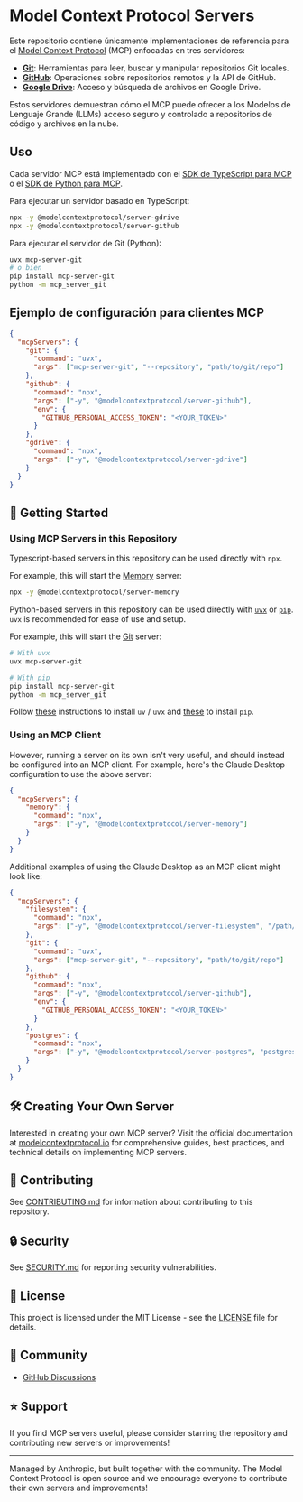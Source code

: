  # Model Context Protocol Servers

Este repositorio contiene únicamente implementaciones de referencia para el [Model Context Protocol](https://modelcontextprotocol.io/) (MCP) enfocadas en tres servidores:

- **[Git](src/git)**: Herramientas para leer, buscar y manipular repositorios Git locales.
- **[GitHub](src/github)**: Operaciones sobre repositorios remotos y la API de GitHub.
- **[Google Drive](src/gdrive)**: Acceso y búsqueda de archivos en Google Drive.

Estos servidores demuestran cómo el MCP puede ofrecer a los Modelos de Lenguaje Grande (LLMs) acceso seguro y controlado a repositorios de código y archivos en la nube.

## Uso

Cada servidor MCP está implementado con el [SDK de TypeScript para MCP](https://github.com/modelcontextprotocol/typescript-sdk) o el [SDK de Python para MCP](https://github.com/modelcontextprotocol/python-sdk).

Para ejecutar un servidor basado en TypeScript:

```sh
npx -y @modelcontextprotocol/server-gdrive
npx -y @modelcontextprotocol/server-github
```

Para ejecutar el servidor de Git (Python):

```sh
uvx mcp-server-git
# o bien
pip install mcp-server-git
python -m mcp_server_git
```

## Ejemplo de configuración para clientes MCP

```json
{
  "mcpServers": {
    "git": {
      "command": "uvx",
      "args": ["mcp-server-git", "--repository", "path/to/git/repo"]
    },
    "github": {
      "command": "npx",
      "args": ["-y", "@modelcontextprotocol/server-github"],
      "env": {
        "GITHUB_PERSONAL_ACCESS_TOKEN": "<YOUR_TOKEN>"
      }
    },
    "gdrive": {
      "command": "npx",
      "args": ["-y", "@modelcontextprotocol/server-gdrive"]
    }
  }
}
```
## 🚀 Getting Started

### Using MCP Servers in this Repository
Typescript-based servers in this repository can be used directly with `npx`.

For example, this will start the [Memory](src/memory) server:
```sh
npx -y @modelcontextprotocol/server-memory
```

Python-based servers in this repository can be used directly with [`uvx`](https://docs.astral.sh/uv/concepts/tools/) or [`pip`](https://pypi.org/project/pip/). `uvx` is recommended for ease of use and setup.

For example, this will start the [Git](src/git) server:
```sh
# With uvx
uvx mcp-server-git

# With pip
pip install mcp-server-git
python -m mcp_server_git
```

Follow [these](https://docs.astral.sh/uv/getting-started/installation/) instructions to install `uv` / `uvx` and [these](https://pip.pypa.io/en/stable/installation/) to install `pip`.

### Using an MCP Client
However, running a server on its own isn't very useful, and should instead be configured into an MCP client. For example, here's the Claude Desktop configuration to use the above server:

```json
{
  "mcpServers": {
    "memory": {
      "command": "npx",
      "args": ["-y", "@modelcontextprotocol/server-memory"]
    }
  }
}
```

Additional examples of using the Claude Desktop as an MCP client might look like:

```json
{
  "mcpServers": {
    "filesystem": {
      "command": "npx",
      "args": ["-y", "@modelcontextprotocol/server-filesystem", "/path/to/allowed/files"]
    },
    "git": {
      "command": "uvx",
      "args": ["mcp-server-git", "--repository", "path/to/git/repo"]
    },
    "github": {
      "command": "npx",
      "args": ["-y", "@modelcontextprotocol/server-github"],
      "env": {
        "GITHUB_PERSONAL_ACCESS_TOKEN": "<YOUR_TOKEN>"
      }
    },
    "postgres": {
      "command": "npx",
      "args": ["-y", "@modelcontextprotocol/server-postgres", "postgresql://localhost/mydb"]
    }
  }
}
```

## 🛠️ Creating Your Own Server

Interested in creating your own MCP server? Visit the official documentation at [modelcontextprotocol.io](https://modelcontextprotocol.io/introduction) for comprehensive guides, best practices, and technical details on implementing MCP servers.

## 🤝 Contributing

See [CONTRIBUTING.md](CONTRIBUTING.md) for information about contributing to this repository.

## 🔒 Security

See [SECURITY.md](SECURITY.md) for reporting security vulnerabilities.

## 📜 License

This project is licensed under the MIT License - see the [LICENSE](LICENSE) file for details.

## 💬 Community

- [GitHub Discussions](https://github.com/orgs/modelcontextprotocol/discussions)

## ⭐ Support

If you find MCP servers useful, please consider starring the repository and contributing new servers or improvements!

---

Managed by Anthropic, but built together with the community. The Model Context Protocol is open source and we encourage everyone to contribute their own servers and improvements!